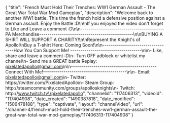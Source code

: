 {
    "title": "French Must Hold Their Trenches: WW1 German Assault - The Great War Total War Mod Gameplay",
    "description": "Welcome back to another WW1 battle.  This time the french hold a defensive position against a German assault. Enjoy the Battle :D\n\nIf you enjoyed the video don't forget to Like and Leave a comment :D\n\n-----------------------------------------PA Merchandise----------------------------------------------\n\nBUYING A SHIRT WILL SUPPORT A CHARITY!\n\nRepresent the Knight's of Apollo!\nBuy a T-shirt Here: Coming Soon!\n\n----------------------------------How You Can Support Me! -----------------------------------\n\n- Like, share and leave a comment :D\n- Turn OFF adblock or whitelist my channel\n- Send me a GREAT battle Replay: pixelatedapollo@gmail.com\n\n------------------------------------------Connect With Me!-----------------------------------------\n\n- Email: pixelatedapollo@gmail.com\n- Twitter: https:\/\/twitter.com\/PixelatedApollo\n- Steam Group:  http:\/\/steamcommunity.com\/groups\/apollosknights\n- Twitch: http:\/\/www.twitch.tv\/pixelatedapollo",
    "channelid": "117406313",
    "videoid": "117404908",
    "date_created": "1490387818",
    "date_modified": "1506478188",
    "type": "captivate",
    "layout": "channelVideo",
    "url": "\/channel-4\/french-must-hold-their-trenches-ww1-german-assault-the-great-war-total-war-mod-gameplay\/117406313-117404908"
}